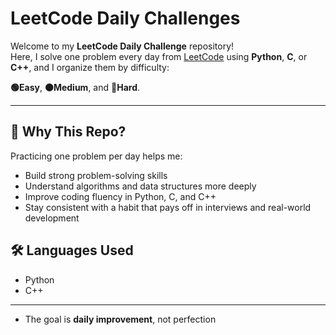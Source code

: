 
#  LeetCode Daily Challenges

Welcome to my **LeetCode Daily Challenge** repository!  
Here, I solve one problem every day from [LeetCode](https://leetcode.com/) using **Python**, **C**, or **C++**, 
and I organize them by difficulty:

**🟢Easy**, **🟠Medium**, and **🔴Hard**.

---

## 🚀 Why This Repo?

Practicing one problem per day helps me:

- Build strong problem-solving skills
- Understand algorithms and data structures more deeply
- Improve coding fluency in Python, C, and C++
- Stay consistent with a habit that pays off in interviews and real-world development


## 🛠 Languages Used

-  Python 
-  C++
  
---

- The goal is **daily improvement**, not perfection

